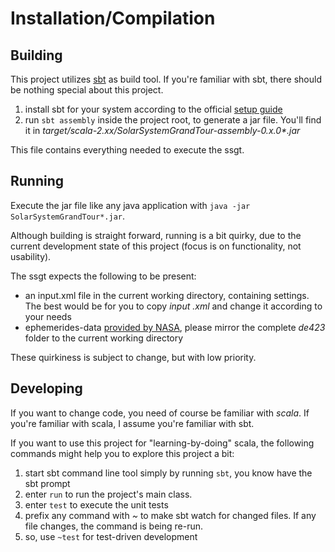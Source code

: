 Installation/Compilation
========================

Building
--------

This project utilizes [sbt][1] as build tool. If you're familiar with sbt,
there should be nothing special about this project.

1. install sbt for your system according to the official [setup guide][2]
2. run `sbt assembly` inside the project root, to generate a jar file. You'll find it in
*target/scala-2.xx/SolarSystemGrandTour-assembly-0.x.0\*.jar*

This file contains everything needed to execute the ssgt.

Running
-------

Execute the jar file like any java application with `java -jar SolarSystemGrandTour*.jar`.

Although building is straight forward, running is a bit quirky, due to the current development state of this project
(focus is on functionality, not usability).

The ssgt expects the following to be present:

* an input.xml file in the current working directory, containing settings. The best would be for you to copy *input
.xml* and change it according to your needs
* ephemerides-data [provided by NASA][3], please mirror the complete *de423* folder to the current working directory

These quirkiness is subject to change, but with low priority.

Developing
----------

If you want to change code, you need of course be familiar with *scala*. If you're familiar with scala,
I assume you're familiar with sbt.

If you want to use this project for "learning-by-doing" scala, the following commands might help you to explore this
project a bit:

1. start sbt command line tool simply by running `sbt`, you know have the sbt prompt
2. enter `run` to run the project's main class.
3. enter `test` to execute the unit tests
4. prefix any command with *~* to make sbt watch for changed files. If any file changes, the command is being re-run.
5. so, use `~test` for test-driven development


[1]: http://www.scala-sbt.org/ "Simple Build Tool"
[2]: http://www.scala-sbt.org/release/docs/Getting-Started/Setup.html "SBT Setup Instructions"
[3]: ftp://ssd.jpl.nasa.gov/pub/eph/planets/ascii/de423/ "Ehpimerides data provided by NASA's HORIZON project"
